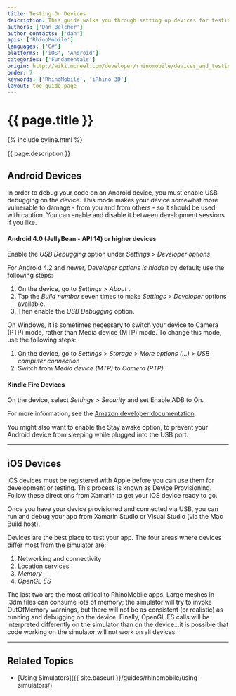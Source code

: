 ```yaml
---
title: Testing On Devices
description: This guide walks you through setting up devices for testing mobile applications.
authors: ['Dan Belcher']
author_contacts: ['dan']
apis: ['RhinoMobile']
languages: ['C#']
platforms: ['iOS', 'Android']
categories: ['Fundamentals']
origin: http://wiki.mcneel.com/developer/rhinomobile/devices_and_testing
order: 7
keywords: ['RhinoMobile', 'iRhino 3D']
layout: toc-guide-page
---
```


# {{ page.title }}

{% include byline.html %}

{{ page.description }}

## Android Devices

In order to debug your code on an Android device, you must enable USB debugging on the device. This mode makes your device somewhat more vulnerable to damage - from you and from others - so it should be used with caution. You can enable and disable it between development sessions if you like.

#### Android 4.0 (JellyBean - API 14) or higher devices

Enable the *USB Debugging* option under *Settings* > *Developer options*.

For Android 4.2 and newer, *Developer options is hidden* by default; use the following steps:

1. On the device, go to *Settings* > *About* <device>.
1. Tap the *Build number* seven times to make *Settings* > *Developer* options available.
1. Then enable the *USB Debugging* option.

On Windows, it is sometimes necessary to switch your device to Camera (PTP) mode, rather than Media device (MTP) mode. To change this mode, use the following steps:

1. On the device, go to *Settings* > *Storage* > *More options (…)* > *USB computer connection*
1. Switch from *Media device (MTP)* to *Camera (PTP)*.

#### Kindle Fire Devices

On the device, select *Settings* > *Security* and set Enable ADB to On.

For more information, see the [Amazon developer documentation](https://developer.amazon.com/sdk/fire/connect-adb.html#Connecting).

You might also want to enable the Stay awake option, to prevent your Android device from sleeping while plugged into the USB port.

---

## iOS Devices

iOS devices must be registered with Apple before you can use them for development or testing. This process is known as Device Provisioning. Follow these directions from Xamarin to get your iOS device ready to go.

Once you have your device provisioned and connected via USB, you can run and debug your app from Xamarin Studio or Visual Studio (via the Mac Build host).

Devices are the best place to test your app. The four areas where devices differ most from the simulator are:

1. Networking and connectivity
1. Location services
1. *Memory*
1. *OpenGL ES*

The last two are the most critical to RhinoMobile apps. Large meshes in .3dm files can consume lots of memory; the simulator will try to invoke OutOfMemory warnings, but there will not be as consistent (or realistic) as running and debugging on the device. Finally, OpenGL ES calls will be interpreted differently on the simulator than on the device…it is possible that code working on the simulator will not work on all devices.

---

## Related Topics

- [Using Simulators]({{ site.baseurl }}/guides/rhinomobile/using-simulators/)
